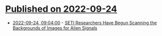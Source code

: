 # [Published on 2022-09-24](index.md)

* [2022-09-24, 09:04:00](https://soylentnews.org/article.pl?sid=22/09/23/1821224&from=rss) - [SETI Researchers Have Begun Scanning the Backgrounds of Images for Alien Signals](https://soylentnews.org/article.pl?sid=22/09/23/1821224&from=rss)
